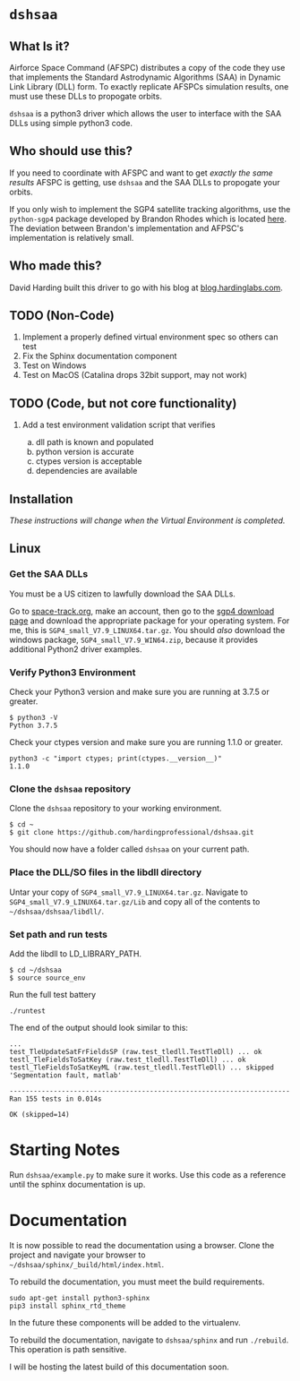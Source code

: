 # `dshsaa`

## What Is it?

Airforce Space Command (AFSPC) distributes a copy of the code they use that implements the Standard Astrodynamic Algorithms (SAA) in Dynamic Link Library (DLL) form. To exactly replicate AFSPCs simulation results, one must use these DLLs to propogate orbits.

`dshsaa` is a python3 driver which allows the user to interface with the SAA DLLs using simple python3 code.

## Who should use this?

If you need to coordinate with AFSPC and want to get _exactly the same results_ AFSPC is getting, use `dshsaa` and the SAA DLLs to propogate your orbits.

If you only wish to implement the SGP4 satellite tracking algorithms, use the `python-sgp4` package developed by Brandon Rhodes which is located [here](https://github.com/brandon-rhodes/python-sgp4). The deviation between Brandon's implementation and AFPSC's implementation is relatively small.

## Who made this?

David Harding built this driver to go with his blog at [blog.hardinglabs.com](https://blog.hardinglabs.com/python-ctypes-to-sgp4.html).

## TODO (Non-Code)

1. Implement a properly defined virtual environment spec so others can test
2. Fix the Sphinx documentation component
3. Test on Windows
4. Test on MacOS (Catalina drops 32bit support, may not work)

## TODO (Code, but not core functionality)
<ol> <li> Add a test environment validation script that verifies </li> 
	<ol type="a">
		<li> dll path is known and populated </li>
		<li> python version is accurate </li>
		<li> ctypes version is acceptable </li>
		<li> dependencies are available </li>
	</ol>
</ol>

## Installation

_These instructions will change when the Virtual Environment is completed._

## Linux

### Get the SAA DLLs

You must be a US citizen to lawfully download the SAA DLLs.

Go to [space-track.org](https://www.space-track.org/), make an account, then go to the [sgp4 download page](https://www.space-track.org/documentation#/sgp4) and download the appropriate package for your operating system. For me, this is `SGP4_small_V7.9_LINUX64.tar.gz`. You should _also_ download the windows package, `SGP4_small_V7.9_WIN64.zip`, because it provides additional Python2 driver examples.

### Verify Python3 Environment

Check your Python3 version and make sure you are running at 3.7.5 or greater.

```
$ python3 -V
Python 3.7.5
```

Check your ctypes version and make sure you are running 1.1.0 or greater.

```
python3 -c "import ctypes; print(ctypes.__version__)"
1.1.0
```

### Clone the `dshsaa` repository

Clone the `dshsaa` repository to your working environment. 

```
$ cd ~
$ git clone https://github.com/hardingprofessional/dshsaa.git
```

You should now have a folder called `dshsaa` on your current path.

### Place the DLL/SO files in the libdll directory

Untar your copy of `SGP4_small_V7.9_LINUX64.tar.gz`. Navigate to `SGP4_small_V7.9_LINUX64.tar.gz/Lib` and copy all of the contents to `~/dshsaa/dshsaa/libdll/`.

### Set path and run tests

Add the libdll to LD_LIBRARY_PATH.

```
$ cd ~/dshsaa
$ source source_env
```

Run the full test battery

```
./runtest
```

The end of the output should look similar to this:

```
...
test_TleUpdateSatFrFieldsSP (raw.test_tledll.TestTleDll) ... ok
testl_TleFieldsToSatKey (raw.test_tledll.TestTleDll) ... ok
testl_TleFieldsToSatKeyML (raw.test_tledll.TestTleDll) ... skipped 'Segmentation fault, matlab'

----------------------------------------------------------------------
Ran 155 tests in 0.014s

OK (skipped=14)
```

# Starting Notes

Run `dshsaa/example.py` to make sure it works. Use this code as a reference until the sphinx documentation is up.

# Documentation

It is now possible to read the documentation using a browser. Clone the project and navigate your browser to `~/dshsaa/sphinx/_build/html/index.html`.

To rebuild the documentation, you must meet the build requirements.

```
sudo apt-get install python3-sphinx
pip3 install sphinx_rtd_theme
```

In the future these components will be added to the virtualenv.

To rebuild the documentation, navigate to `dshsaa/sphinx` and run `./rebuild`. This operation is path sensitive.

I will be hosting the latest build of this documentation soon.
